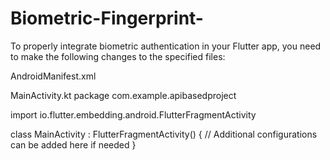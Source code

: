 # Biometric-Fingerprint-

To properly integrate biometric authentication in your Flutter app, you need to make the following changes to the specified files:

AndroidManifest.xml
    <uses-permission android:name="android.permission.USE_BIOMETRIC" />
    <uses-permission android:name="android.permission.USE_FINGERPRINT" />
    <uses-permission android:name="android.permission.INTERNET" />

MainActivity.kt
   package com.example.apibasedproject

import io.flutter.embedding.android.FlutterFragmentActivity

class MainActivity : FlutterFragmentActivity() {
    // Additional configurations can be added here if needed
}

